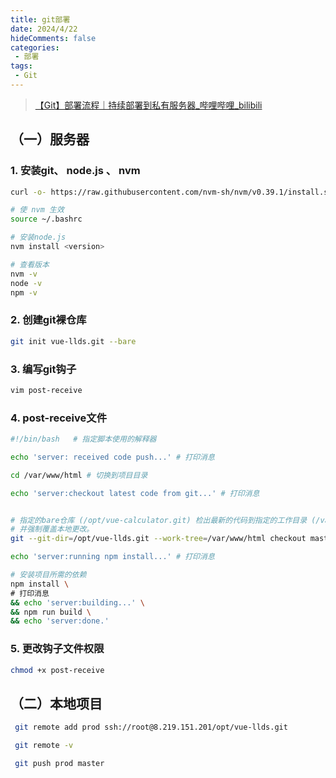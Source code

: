 ```yaml
---
title: git部署
date: 2024/4/22
hideComments: false
categories:
 - 部署
tags:
 - Git
---
```


> [【Git】部署流程｜持续部署到私有服务器_哔哩哔哩_bilibili](https://www.bilibili.com/video/BV1ck4y1B7Pw/?spm_id_from=333.788.top_right_bar_window_default_collection.content.click&vd_source=dc3fbe24cdee834b2736194bdadc19e7)



## （一）服务器

### 1. 安装git、 node.js 、  nvm

```bash
curl -o- https://raw.githubusercontent.com/nvm-sh/nvm/v0.39.1/install.sh | bash

# 使 nvm 生效
source ~/.bashrc

# 安装node.js
nvm install <version>

# 查看版本
nvm -v
node -v
npm -v
```

### 2. 创建git裸仓库

```bash
git init vue-llds.git --bare
```

### 3. 编写git钩子

```bash
vim post-receive
```

### 4. post-receive文件

```bash
#!/bin/bash   # 指定脚本使用的解释器

echo 'server: received code push...' # 打印消息

cd /var/www/html # 切换到项目目录

echo 'server:checkout latest code from git...' # 打印消息


# 指定的bare仓库 (/opt/vue-calculator.git) 检出最新的代码到指定的工作目录 (/var/www/html)
# 并强制覆盖本地更改。
git --git-dir=/opt/vue-llds.git --work-tree=/var/www/html checkout master -f

echo 'server:running npm install...' # 打印消息

# 安装项目所需的依赖
npm install \
# 打印消息
&& echo 'server:building...' \
&& npm run build \
&& echo 'server:done.'
```

### 5. 更改钩子文件权限

```bash
chmod +x post-receive 
```

## （二）本地项目

```bash
 git remote add prod ssh://root@8.219.151.201/opt/vue-llds.git

 git remote -v

 git push prod master
```















